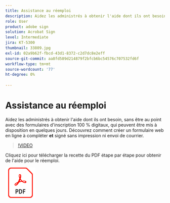 ```yaml
---
title: Assistance au réemploi
description: Aidez les administrés à obtenir l'aide dont ils ont besoin, sans être au point avec des formulaires d'inscription 100 % digitaux, qui peuvent être mis à disposition en quelques jours
role: User
product: adobe sign
solution: Acrobat Sign
level: Intermediate
jira: KT-5300
thumbnail: 33809.jpg
exl-id: 02a9b62f-fbcd-43d1-8372-c2d7dc8e2eff
source-git-commit: aa8fd589d214879f2bfcb6bc54576c707532fd6f
workflow-type: tm+mt
source-wordcount: '77'
ht-degree: 0%

---
```


# Assistance au réemploi

Aidez les administrés à obtenir l&#39;aide dont ils ont besoin, sans être au point avec des formulaires d&#39;inscription 100 % digitaux, qui peuvent être mis à disposition en quelques jours. Découvrez comment créer un formulaire web en ligne à compléter **et** signé sans impression ni envoi de courrier.

>[!VIDEO](https://video.tv.adobe.com/v/33809?quality=12&learn=on&hidetitle=true)

Cliquez ici pour télécharger la recette du PDF étape par étape pour obtenir de l&#39;aide pour le réemploi.

[![Télécharger la recette du PDF](../assets/acrobat_PDF_96.png)](../assets/UseCaseRecipe-EN-CreatingWebForms-Reemployment.pdf)
